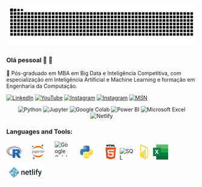 ![Snake animation](https://github.com/ppelino/ppelino/blob/output/github-contribution-grid-snake.svg)


### Olá pessoal 👋 👋

🌱 Pós-graduado em MBA em Big Data e Inteligência Competitiva, com especialização em Inteligência Artificial e Machine Learning e formação em Engenharia da Computação.

[![LinkedIn](https://img.shields.io/badge/LinkedIn-Profile-blue?style=flat-square&logo=linkedin)](https://www.linkedin.com/in/edsonbrazDados/)
[![YouTube](https://img.shields.io/badge/YouTube-Subscribe-red?style=flat&logo=youtube)](https://www.youtube.com/channel/UCLizQpstB13MzVTq6Cc4AUg)
[![Instagram](https://img.shields.io/badge/Instagram-%40edsongbraz-%23E4405F?style=flat&logo=instagram)](https://www.instagram.com/edsongbraz)
[![Instagram](https://img.shields.io/badge/Instagram-%40engestedsonbraz-orange)](https://www.instagram.com/engestedsonbraz/)
[![MSN](https://img.shields.io/badge/MSN-hotmail.com-%230072C6?style=flat&logo=microsoft)](mailto:ppelino@hotmail.com)

<p align="center">
  <!-- Devicon (tecnologias) -->
  <img src="https://cdn.jsdelivr.net/gh/devicons/devicon/icons/python/python-original.svg" height="48" alt="Python" />
  <img src="https://cdn.jsdelivr.net/gh/devicons/devicon/icons/jupyter/jupyter-original.svg" height="48" alt="Jupyter" />

  <!-- Simple Icons (marcas) -->
  <img src="https://cdn.simpleicons.org/googlecolab/F9AB00" height="48" alt="Google Colab" />
  <img src="https://cdn.simpleicons.org/powerbi/F2C811" height="48" alt="Power BI" />
  <img src="https://cdn.simpleicons.org/microsoftexcel/217346" height="48" alt="Microsoft Excel" />
  <img src="https://cdn.simpleicons.org/netlify/00C7B7" height="48" alt="Netlify" />
</p>


<h3 align="left">Languages and Tools:</h3>
<div>
    <img src="https://raw.githubusercontent.com/devicons/devicon/master/icons/r/r-original.svg" alt="R" width="40" height="40" style="display: inline-block; margin-right: 20px;"/>
    <img src="https://raw.githubusercontent.com/github/explore/main/topics/jupyter-notebook/jupyter-notebook.png" alt="Jupyter Notebook" width="40" height="40" style="display: inline-block; margin-right: 20px;"/>
    <img src="https://colab.research.google.com/img/colab_favicon_256px.png" alt="Google Colab" width="40" height="40" style="display: inline-block; margin-right: 20px;"/>
    <img src="https://raw.githubusercontent.com/github/explore/main/topics/python/python.png" alt="Python" width="40" height="40" style="display: inline-block; margin-right: 20px;"/>
    <img src="https://raw.githubusercontent.com/devicons/devicon/master/icons/html5/html5-original-wordmark.svg" alt="HTML" width="40" height="40" style="display: inline-block;"/>
    <img src="https://cdn.jsdelivr.net/gh/devicons/devicon/icons/mysql/mysql-original.svg" alt="SQL" width="40" height="40" style="display: inline-block;"/>
    <img src="https://github.com/ppelino/ppelino/blob/main/Microsoft-Power-BI-Logo_PNG2.png" alt="Power BI" width="40" height="40" />
    <img src="https://github.com/ppelino/ppelino/blob/main/excel-5963669_1280.png" alt="Excel" width="40" height="40" />
    <a href="https://portfolio-do-edsonbraz.netlify.app/" target="_blank">
    <img src="netlify_logo_icon_169924.png" alt="Netlify Logo" width="100" />
</a>

   
</div>
